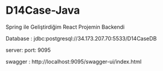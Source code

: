 # D14Case-Java

Spring ile Geliştirdiğim React Projemin Backendi

Database : jdbc:postgresql://34.173.207.70:5533/D14CaseDB

server: port: 9095

swagger : http://localhost:9095/swagger-ui/index.html
